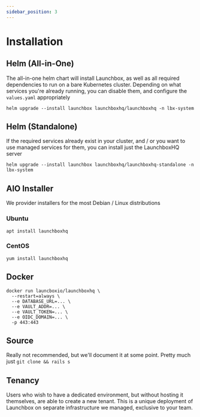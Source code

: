 ```yaml
---
sidebar_position: 3
---
```


# Installation

## Helm (All-in-One)

The all-in-one helm chart will install Launchbox, as well as all required dependencies to run on a bare Kubernetes cluster. 
Depending on what services you're already running, you can disable them, and configure the `values.yaml` appropriately 

```shell  
helm upgrade --install launchbox launchboxhq/launchboxhq -n lbx-system 
```

## Helm (Standalone)

If the required services already exist in your cluster, and / or you want to use managed services for them,
you can install just the LaunchboxHQ server

```shell  
helm upgrade --install launchbox launchboxhq/launchboxhq-standalone -n lbx-system
```

## AIO Installer

We provider installers for the most Debian / Linux distributions 

### Ubuntu 
```shell 
apt install launchboxhq
```

### CentOS
```shell 
yum install launchboxhq 
```

## Docker
```shell 
docker run launcboxio/launchboxhq \
  --restart=always \
  --e DATABASE_URL=... \
  --e VAULT_ADDR=... \
  --e VAULT_TOKEN=... \
  --e OIDC_DOMAIN=... \
  -p 443:443
```
## Source 
Really not recommended, but we'll document it at some point. Pretty much just `git clone && rails s` 

## Tenancy

Users who wish to have a dedicated environment, but without hosting it themselves, are able to create a new tenant. This 
is a unique deployment of Launchbox on separate infrastructure we managed, exclusive to your team. 


